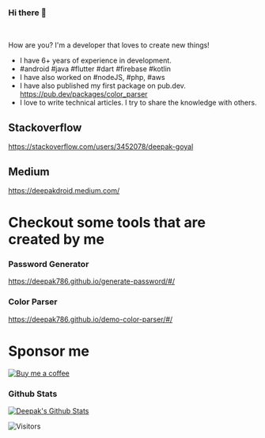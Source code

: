 ### Hi there 👋
<br/>

How are you? I'm a developer that loves to create new things!
<br/>

- I have 6+ years of experience in development.
- #android #java #flutter #dart #firebase #kotlin
- I have also worked on #nodeJS, #php, #aws
- I have also published my first package on pub.dev. https://pub.dev/packages/color_parser
- I love to write technical articles. I try to share the knowledge with others.

## Stackoverflow
https://stackoverflow.com/users/3452078/deepak-goyal

## Medium
https://deepakdroid.medium.com/

# Checkout some tools that are created by me

### Password Generator
https://deepak786.github.io/generate-password/#/

### Color Parser
https://deepak786.github.io/demo-color-parser/#/

# Sponsor me

[![Buy me a coffee](https://img.buymeacoffee.com/button-api/?text=Buy&nbsp;me&nbsp;a&nbsp;coffee&emoji=&slug=deepakdroid&button_colour=5F7FFF&font_colour=ffffff&font_family=Cookie&outline_colour=000000&coffee_colour=FFDD00)](https://www.buymeacoffee.com/deepakdroid)

### Github Stats

[![Deepak's Github Stats](https://github-readme-stats.vercel.app/api?username=deepak786&count_private=true&theme=default&show_icons=true)](https://github.com/deepak786)

![Visitors](https://visitor-badge.glitch.me/badge?page_id=deepak786.deepak786)